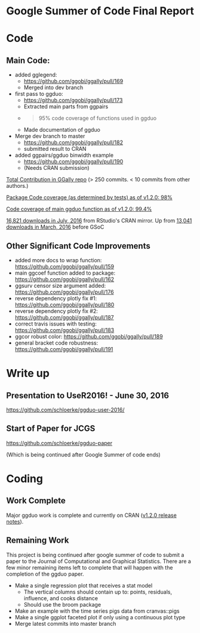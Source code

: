 # Google Summer of Code Final Report

# Code

## Main Code:

* added gglegend: 
  * https://github.com/ggobi/ggally/pull/169
  * Merged into dev branch
* first pass to ggduo: 
  * https://github.com/ggobi/ggally/pull/173
  * Extracted main parts from ggpairs
  * >95% code coverage of functions used in ggduo
  * Made documentation of ggduo
* Merge dev branch to master
  * https://github.com/ggobi/ggally/pull/182
  * submitted result to CRAN
* added ggpairs/ggduo binwidth example
  * https://github.com/ggobi/ggally/pull/190
  * (Needs CRAN submission)

[Total Contribution in GGally repo](https://github.com/ggobi/ggally/compare/40e248c4124f41d7ae8aa2f828687e84069a7692...79dc9ff278a5906c112a5b7e3230799a86e2f48e) (> 250 commits. < 10 commits from other authors.)

[Package Code coverage (as determined by tests) as of v1.2.0: 98%](https://codecov.io/gh/ggobi/ggally/tree/9b04b7b53d8ce61692fa9f21bc52241a6ec2af52/R)

[Code coverage of main ggduo function as of v1.2.0: 99.4%](https://codecov.io/gh/ggobi/ggally/src/9b04b7b53d8ce61692fa9f21bc52241a6ec2af52/R/ggpairs.R)

[16,821 downloads in July, 2016](http://cranlogs.r-pkg.org/downloads/total/2016-07-01:2016-07-31/GGally) from RStudio's CRAN mirror. Up from [13,041 downloads in March, 2016](http://cranlogs.r-pkg.org/downloads/total/2016-03-01:2016-03-31/GGally) before GSoC

## Other Significant Code Improvements

* added more docs to wrap function: https://github.com/ggobi/ggally/pull/159
* main ggcoef function added to package: https://github.com/ggobi/ggally/pull/162
* ggsurv censor size argument added: https://github.com/ggobi/ggally/pull/176
* reverse dependency plotly fix #1: https://github.com/ggobi/ggally/pull/180
* reverse dependency plotly fix #2: https://github.com/ggobi/ggally/pull/187
* correct travis issues with testing: https://github.com/ggobi/ggally/pull/183
* ggcor robust color: https://github.com/ggobi/ggally/pull/189
* general bracket code robustness: https://github.com/ggobi/ggally/pull/191

# Write up

## Presentation to UseR2016! - June 30, 2016

https://github.com/schloerke/ggduo-user-2016/

## Start of Paper for JCGS

https://github.com/schloerke/ggduo-paper

(Which is being continued after Google Summer of code ends)


# Coding

## Work Complete

Major ggduo work is complete and currently on CRAN ([v1.2.0 release notes](https://github.com/ggobi/ggally/releases/tag/v1.2.0)).

## Remaining Work

This project is being continued after google summer of code to submit a paper to the Journal of Computational and Graphical Statistics.  There are a few minor remaining items left to complete that will happen with the completion of the ggduo paper.

* Make a single regression plot that receives a stat model
  * The vertical columns should contain up to: points, residuals, influence, and cooks distance
  * Should use the broom package
* Make an example with the time series pigs data from cranvas::pigs
* Make a single ggplot faceted plot if only using a continuous plot type
* Merge latest commits into master branch
